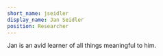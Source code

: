 ```yaml
---
short_name: jseidler
display_name: Jan Seidler
position: Researcher
---
```

Jan is an avid learner of all things meaningful to him.
